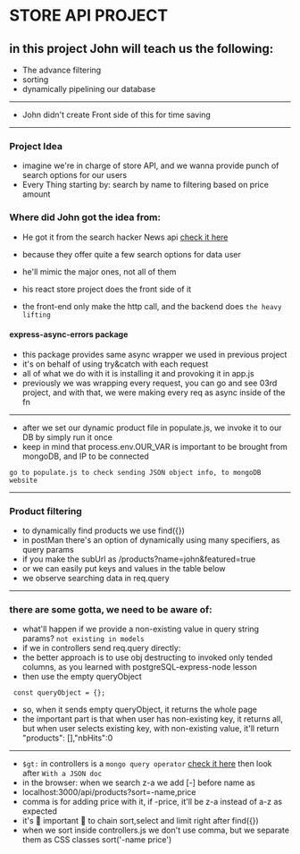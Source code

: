 # STORE API PROJECT

## in this project John will teach us the following:

- The advance filtering
- sorting
- dynamically pipelining our database

---

- John didn't create Front side of this for time saving

---

### Project Idea

- imagine we're in charge of store API, and we wanna provide punch of search options for our users
- Every Thing starting by: search by name to filtering based on price amount

### Where did John got the idea from:

- He got it from the search hacker News api
[check it here](https://hn.algolia.com/api)
- because they offer quite a few search options for data user

- he'll mimic the major ones, not all of them
- his react store project does the front side of it
- the front-end only make the http call, and the backend does `the heavy lifting`

#### express-async-errors package

- this package provides same async wrapper we used in previous project
- it's on behalf of using try&catch with each request
- all of what we do with it is installing it and provoking it in app.js
- previously we was wrapping every request, you can go and see 03rd project, and with that, we were making every req as async inside of the fn

---

- after we set our dynamic product file in populate.js, we invoke it to our DB by simply run it once
- keep in mind that process.env.OUR_VAR is important to be brought from mongoDB, and IP to be connected 

```tip
go to populate.js to check sending JSON object info, to mongoDB website
```

---

### Product filtering

- to dynamically find products we use find({})
- in postMan there's an option of dynamically using many specifiers, as query params
- if you make the subUrl as /products?name=john&featured=true
- or we can easily put keys and values in the table below
- we observe searching data in req.query

---

### there are some gotta, we need to be aware of:

- what'll happen if we provide a non-existing value in query string params? `not existing in models`
- if we in controllers send req.query directly:
- the better approach is to use obj destructing to invoked only tended columns, as you learned with postgreSQL-express-node lesson
- then use the empty queryObject

```text
 const queryObject = {};
```

- so, when it sends empty queryObject, it returns the whole page
- the important part is that when user has non-existing key, it returns all, but when user selects existing key, with non-existing value, it'll return "products": [],"nbHits":0

---

- `$gt:` in controllers is a `mongo query operator`
[check it here](https://mongoosejs.com/docs/queries.html) then look after `With a JSON doc`
- in the browser: when we search z-a we add [-] before name as 
- localhost:3000/api/products?sort=-name,price
- comma is for adding price with it, if -price, it'll be z-a instead of a-z as expected
- it's 🔴 important 🔴 to chain sort,select and limit right after find({})
- when we sort inside controllers.js we don't use comma, but we separate them as CSS classes sort('-name price')
